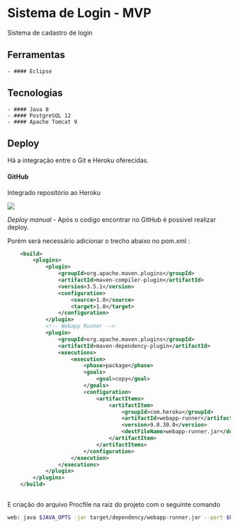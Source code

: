 
# Sistema de Login - MVP

Sistema de cadastro de login

## Ferramentas 

    - #### Eclipse 

## Tecnologias

    - #### Java 8 
    - #### PostgreSQL 12
    - #### Apache Tomcat 9

## Deploy
   
Há a  integração entre o Git e Heroku oferecidas. 

#### GitHub

Integrado repositório ao Heroku

![](https://miro.medium.com/max/511/1*uTTnZVEnZcXO8mIaOGIjtg.jpeg)

*Deploy manual* -  Após o codigo encontrar no GitHub é possivel realizar deploy. 

Porém  será necessário adicionar o trecho abaixo no pom.xml : 

```xml
	<build>
		<plugins>
			<plugin>
				<groupId>org.apache.maven.plugins</groupId>
				<artifactId>maven-compiler-plugin</artifactId>
				<version>3.5.1</version>
				<configuration>
					<source>1.8</source>
					<target>1.8</target>
				</configuration>
			</plugin>
			<!-- Webapp Runner -->
			<plugin>
				<groupId>org.apache.maven.plugins</groupId>
				<artifactId>maven-dependency-plugin</artifactId>
				<executions>
					<execution>
						<phase>package</phase>
						<goals>
							<goal>copy</goal>
						</goals>
						<configuration>
							<artifactItems>
								<artifactItem>
									<groupId>com.heroku</groupId>
									<artifactId>webapp-runner</artifactId>
									<version>9.0.30.0</version>
									<destFileName>webapp-runner.jar</destFileName>
								</artifactItem>
							</artifactItems>
						</configuration>
					</execution>
				</executions>
			</plugin>
		</plugins>
	</build>
	
```

E criação do arquivo Procfile na raiz do projeto com o seguinte comando

```bash
web: java $JAVA_OPTS -jar target/dependency/webapp-runner.jar --port $PORT target/*.war
```